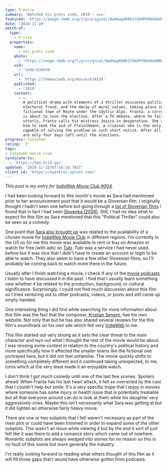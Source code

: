 ```yaml
---
type: h-entry
summary: 'Watched Vsi proti vsem, 2019 - ★★★'
featured: 'https://image.tmdb.org/t/p/original/8wAUwg86Bb1YSHdPV9HVHaVNHFu.jpg'
date: '2024-11-20'
watch-of:
  type:
    - h-cite
  properties:
    name:
      - Vsi proti vsem
    photo:
      - 'https://image.tmdb.org/t/p/original/8wAUwg86Bb1YSHdPV9HVHaVNHFu.jpg'
    uid:
      - 'tmdb:634539'
    url:
      - 'https://themoviedb.org/movie/634539'
    published:
      - '2019'
    content:
      - >-
        A political drama with elements of a thriller discusses politics,
        electoral fraud, and the decay of moral values, taking place in the
        fictional town of Rovte under the idyllic Alps. Franta, a corrupt mayor,
        is about to lose the election. After a TV debate, where he fails
        utterly, Franta calls his mistress Jozica in desperation. She advises
        him to seek the aid of Fleischmann, a criminal who is the only one
        capable of solving the problem on such short notice. After all, there
        are only four days left until the elections.
progress: finished
rating: '3'
tags:
- indieweb movie club
syndicate-to:
  - 'https://fed.brid.gy/'
updated: '2024-11-25T07:16:10.782Z'
client_id: 'https://sparkles.sploot.com/'
---
```

*This post is my entry for [IndieWeb Movie Club #004](https://sarajaksa.eu/2024/10/indieweb-movie-club-november-2024-vsi-proti-vsem-all-against-all-2019-call-for-submissions/).*

I had been looking forward to this month's movie as Sara had mentioned prior to her announcement post that it would be a Slovenian film. I originally thought I hadn't seen one before but going through a [list of Slovenian films](https://letterboxd.com/b__99/list/slovenian-narrative-films) I found that in fact I had seen [Slovenka (2009)](https://www.themoviedb.org/movie/34989-slovenka). Still, I had no idea what to expect for this film as Sara mentioned that this "Political Thriller" could also be seen as a comedy.

One point that [Sara also brought up](https://sarajaksa.eu/2024/10/indieweb-carnival-october-2024-how-to-pick-a-movie-for-movie-club/) was related to the availability of a chosen movie for [IndieWeb Movie Club](https://indieweb.org/IndieWeb_Movie_Club) in different regions. I'm currently in the US so for me this movie was available to rent or buy on Amazon or watch for free (with ads) on [Tubi](https://tubitv.com/movies/100009371/all-against-all). Tubi was a service I had never used before but it was nice that I didn't have to create an account or login to be able to watch. They also seem to have a few other Slovenian films, so I'll probably be coming back to watch more there in the future.

Usually after I finish watching a movie, I check if any of the [movie podcasts](/linkroll/#podcasts) I listen to have discussed it in the past. I find that I usually learn something new whether it be related to the production, background, or cultural significance. Surprisingly, I could not find much discussion about this film so I tried venturing out to other podcasts, videos, or posts and still came up empty handed.

One interesting thing I did find while searching for more information about this film was the fact that the composer, [Kristian Sensini](https://www.kristiansensini.com/), has his own website. Not only that but he has also shared several reviews for the this film's soundtrack on his own site which felt very [IndieWeb](https://indieweb.org) to me.

This film started out very strong as it sets the clear threat to the main character and lays out what I thought the rest of the movie would be about. I was missing some context in relation to the country's political history and more specifically how it affected the smaller towns like the fictional one portrayed here, but it did not feel unfamiliar. The movie quickly shifts to something completely different and it continued taking unexpected, to me, turns which at the very least made it an enjoyable watch.

I don't think I got much comedy until one of the last few scenes. Spoilers ahead: <spoiler>When Franta has his last heart attack, it felt so overacted by the cast that I couldn't help but smile. It's a very specific trope that I enjoy in movies where someone has some injury or health issue that is potentially treatable but all that everyone around can do is look at them while his daughter very aggressively cries.</spoiler> Maybe this isn't necessarily what Sara was getting at but it did lighten an otherwise fairly heavy movie.

There are one or two subplots that I felt weren't necessary as part of the main plot or could have been trimmed in order to expand some of the other subplots. This wasn't an issue while viewing it but by the end it sort of just felt like it was there to add a romance story which came out of nowhere. Romantic subplots are always wedged into stories for no reason so this is no fault of this movie but more generally the industry.

I'm really looking forward to reading what others thought of this film as it will fill those gaps that I would have otherwise gotten from podcasts.
